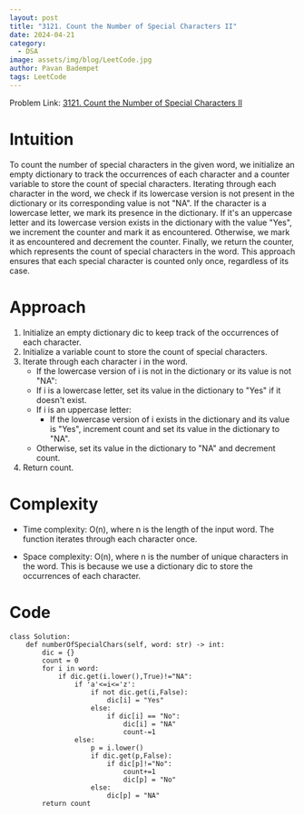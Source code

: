 ```yaml
---
layout: post
title: "3121. Count the Number of Special Characters II"
date: 2024-04-21
category:
  - DSA
image: assets/img/blog/LeetCode.jpg
author: Pavan Badempet
tags: LeetCode
---
```


Problem Link: [3121. Count the Number of Special Characters II](https://leetcode.com/problems/count-the-number-of-special-characters-ii/description/)

# Intuition
To count the number of special characters in the given word, we initialize an empty dictionary to track the occurrences of each character and a counter variable to store the count of special characters. Iterating through each character in the word, we check if its lowercase version is not present in the dictionary or its corresponding value is not "NA". If the character is a lowercase letter, we mark its presence in the dictionary. If it's an uppercase letter and its lowercase version exists in the dictionary with the value "Yes", we increment the counter and mark it as encountered. Otherwise, we mark it as encountered and decrement the counter. Finally, we return the counter, which represents the count of special characters in the word. This approach ensures that each special character is counted only once, regardless of its case.

# Approach
1. Initialize an empty dictionary dic to keep track of the occurrences of each character.
2. Initialize a variable count to store the count of special characters.
3. Iterate through each character i in the word.
    - If the lowercase version of i is not in the dictionary or its value is not "NA":
    - If i is a lowercase letter, set its value in the dictionary to "Yes" if it doesn't exist.
    - If i is an uppercase letter:
        - If the lowercase version of i exists in the dictionary and its value is "Yes", increment count and set its value in the dictionary to "NA".
    - Otherwise, set its value in the dictionary to "NA" and decrement count.
4. Return count.
# Complexity
- Time complexity:
O(n), where n is the length of the input word. The function iterates through each character once.

- Space complexity:
O(n), where n is the number of unique characters in the word. This is because we use a dictionary dic to store the occurrences of each character.

# Code
```
class Solution:
    def numberOfSpecialChars(self, word: str) -> int:
        dic = {}
        count = 0
        for i in word:
            if dic.get(i.lower(),True)!="NA":
                if 'a'<=i<='z':
                    if not dic.get(i,False):
                        dic[i] = "Yes"
                    else:
                        if dic[i] == "No":
                            dic[i] = "NA"
                            count-=1
                else:
                    p = i.lower()
                    if dic.get(p,False):
                        if dic[p]!="No":
                            count+=1
                            dic[p] = "No"
                    else:
                        dic[p] = "NA"
        return count
```
